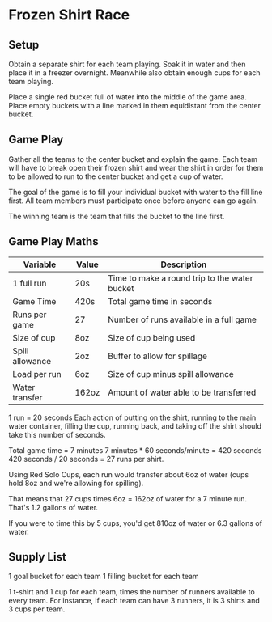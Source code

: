 Frozen Shirt Race
==============

Setup
-------
Obtain a separate shirt for each team playing. Soak it in water and then place it in a freezer overnight. Meanwhile also obtain enough cups for each team playing.

Place a single red bucket full of water into the middle of the game area. Place empty buckets with a line marked in them equidistant from the center bucket.

Game Play
---------------
Gather all the teams to the center bucket and explain the game. Each team will have to break open their frozen shirt and wear the shirt in order for them to be allowed to run to the center bucket and get a cup of water. 

The goal of the game is to fill your individual bucket with water to the fill line first. All team members must participate once before anyone can go again.

The winning team is the team that fills the bucket to the line first. 

Game Play Maths
-----------------------

| Variable        | Value | Description                                   |
| ---------       | ----- | --------------------------------------------- |
| 1 full run      | 20s   | Time to make a round trip to the water bucket | 
| Game Time       | 420s  | Total game time in seconds                    |
| Runs per game   | 27    | Number of runs available in a full game       |
| Size of cup     | 8oz   | Size of cup being used                        |
| Spill allowance | 2oz   | Buffer to allow for spillage                  |
| Load per run    | 6oz   | Size of cup minus spill allowance             |
| Water transfer  | 162oz | Amount of water able to be transferred        |

1 run = 20 seconds
Each action of putting on the shirt, running to the main water container, filling the cup, running back, and taking off the shirt should take this number of seconds.

Total game time  = 7 minutes
7 minutes * 60 seconds/minute = 420 seconds
420 seconds / 20 seconds = 27 runs per shirt.

Using Red Solo Cups, each run would transfer about 6oz of water (cups hold 8oz and we're allowing for spilling).

That means that 27 cups times 6oz = 162oz of water for a 7 minute run. That's 1.2 gallons of water.

If you were to time this by 5 cups, you'd get 810oz of water or 6.3 gallons of water.

Supply List
------------------------

1 goal bucket for each team
1 filling bucket for each team

1 t-shirt and 1 cup for each team, times the number of runners available to every team.
For instance, if each team can have 3 runners, it is 3 shirts and 3 cups per team.

